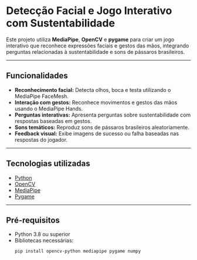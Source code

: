 # Detecção Facial e Jogo Interativo com Sustentabilidade

Este projeto utiliza **MediaPipe**, **OpenCV** e **pygame** para criar um jogo interativo que reconhece expressões faciais e gestos das mãos, integrando perguntas relacionadas à sustentabilidade e sons de pássaros brasileiros.

---

## Funcionalidades

- **Reconhecimento facial:** Detecta olhos, boca e testa utilizando o MediaPipe FaceMesh.
- **Interação com gestos:** Reconhece movimentos e gestos das mãos usando o MediaPipe Hands.
- **Perguntas interativas:** Apresenta perguntas sobre sustentabilidade com respostas baseadas em gestos.
- **Sons temáticos:** Reproduz sons de pássaros brasileiros aleatoriamente.
- **Feedback visual:** Exibe imagens de sucesso ou falha baseadas nas respostas do jogador.

---

## Tecnologias utilizadas

- [Python](https://www.python.org/)
- [OpenCV](https://opencv.org/)
- [MediaPipe](https://mediapipe.dev/)
- [Pygame](https://www.pygame.org/)

---

## Pré-requisitos

- Python 3.8 ou superior
- Bibliotecas necessárias:
  ```bash
  pip install opencv-python mediapipe pygame numpy
